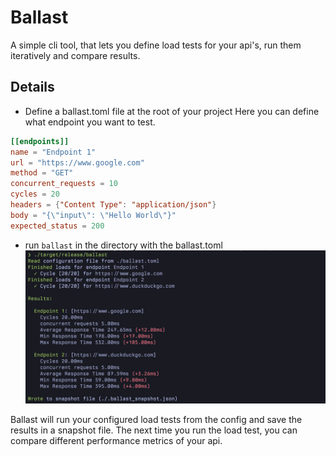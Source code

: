 Ballast
==========================

A simple cli tool, that lets you define load tests for your api's, run them iteratively and compare results.

## Details

- Define a ballast.toml file at the root of your project
  Here you can define what endpoint you want to test. 

```toml
[[endpoints]]
name = "Endpoint 1"
url = "https://www.google.com"
method = "GET"
concurrent_requests = 10
cycles = 20
headers = {"Content Type": "application/json"}
body = "{\"input\": \"Hello World\"}"
expected_status = 200
```

- run `ballast` in the directory with the ballast.toml
![Usage Example](./assets/usage.png)

Ballast will run your configured load tests from the config and save the results in a snapshot file.
The next time you run the load test, you can compare different performance metrics of your api.

